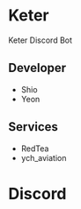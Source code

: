 # Keter
Keter Discord Bot
## Developer
- Shio
- Yeon

## Services
- RedTea
- ych_aviation  

# Discord
